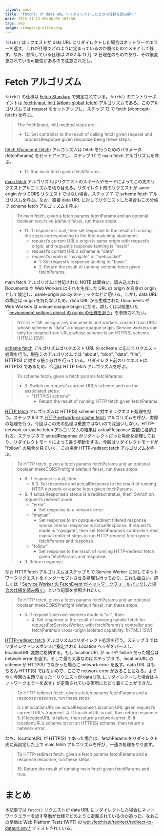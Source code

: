```yaml
---
layout: post
title: "fetch() が data URL へリダイレクトしたときの仕様を読み解く"
date: 2022-11-12 00:00:00 +09:00
tags: web
image: /images/profile.png
---
```


`fetch()` はリクエストが data URL にリダイレクトした場合はネットワークエラーを返す。これが仕様でどのように定まっているのか調べたのでメモとして残す。なお、参照している仕様は 2022 年 11 月 12 日現在のものであり、その後変更されている可能性があるので注意されたし。

# Fetch アルゴリズム

`fetch()` の仕様は [Fetch Standard](https://fetch.spec.whatwg.org/) で規定されている。`fetch()` のエントリーポイントは [fetch(input, init) (#dom-global-fetch)](https://fetch.spec.whatwg.org/#dom-global-fetch) アルゴリズムである。このアルゴリズムでは request をセットアップし、ステップ 12 で fetch (#concept-fetch) を呼ぶ。

> The fetch(input, init) method steps are:
> 
> - 12\. Set controller to the result of calling fetch given request and processResponse given response being these steps:

[fetch (#concept-fetch)](https://fetch.spec.whatwg.org/#concept-fetch) アルゴリズムは fetch を行うためのパラメータ (fetchParams) をセットアップし、ステップ 17 で main fetch アルゴリズムを呼ぶ。

> - 17\. Run main fetch given fetchParams.

[main fetch](https://fetch.spec.whatwg.org/#concept-main-fetch) アルゴリズムはリクエストのスキームやモードによってこの先のリクエストアルゴリズムを切り替える。リダイレクト前のリクエストが same-origin かつ CORS リクエストではない場合、ステップ 11 で scheme fetch アルゴリズムを呼ぶ。なお、直接 data URL に対してリクエストした場合もこの分岐で scheme fetch アルゴリズムを呼ぶ。

> To main fetch, given a fetch params fetchParams and an optional boolean recursive (default false), run these steps:
>
> - 11\. If response is null, then set response to the result of running the steps corresponding to the first matching statement:
>   - request’s current URL’s origin is same origin with request’s origin, and request’s response tainting is "basic"
>   - request’s current URL’s scheme is "data"
>   - request’s mode is "navigate" or "websocket"
>     - 1\. Set request’s response tainting to "basic".
>     - 2\. Return the result of running scheme fetch given fetchParams.

main fetch アルゴリズムに付記された NOTE は面白い。読み込まれた Documents や Web Workers はそれを生成した URL の origin を自身の origin として設定し、same-origin policy のチェックなどに用いる。しかし data URL の場合は origin を持たないため、data URL から生成された Documents や Web Workers は unique opaque origin になる。詳しくは以前書いた「[environment settings object の origin の仕様を追う](/2020/02/16/spec-environment-settings-object-origin)」を参照されたい。

> NOTE: HTML assigns any documents and workers created from URLs whose scheme is "data" a unique opaque origin. Service workers can only be created from URLs whose scheme is an HTTP(S) scheme. [HTML] [SW]

[scheme fetch](https://fetch.spec.whatwg.org/#concept-scheme-fetch) アルゴリズムはリクエスト URL の scheme に応じてリクエスト処理を行う。現在このアルゴリズムでは "about", "blob", "data", "file", HTTP(S) に対する振り分けを行っている。リダイレクト前のリクエストは HTTP(S) であるため、今回は HTTP fetch アルゴリズムを呼ぶ。

> To scheme fetch, given a fetch params fetchParams:
>
> - 3\. Switch on request’s current URL’s scheme and run the associated steps:
>   - "HTTP(S) scheme"
>     - Return the result of running HTTP fetch given fetchParams.

[HTTP fetch](https://fetch.spec.whatwg.org/#concept-http-fetch) アルゴリズムは HTTP(S) scheme に対するリクエスト処理を担う。ステップ 6.3 で [HTTP-network-or-cache fetch](https://fetch.spec.whatwg.org/#concept-http-network-or-cache-fetch) アルゴリズムを呼び、実際の処理を行う。今回はこの先の処理は重要ではないので深追いしない。HTTP-network-or-cache fetch アルゴリズムの結果は actualResponse 変数に格納される。ステップ 8 で actualResponse がリダイレクトだった場合を処理しており、リダイレクトモードによって違う挙動をする。今回はリダイレクトモードが "follow" の場合を見ていく。この場合 HTTP-redirect fetch アルゴリズムを呼ぶ。

> To HTTP fetch, given a fetch params fetchParams and an optional boolean makeCORSPreflight (default false), run these steps:
>
> - 6\. If response is null, then:
>   - 6.3. Set response and actualResponse to the result of running HTTP-network-or-cache fetch given fetchParams.
> - 8\. If actualResponse’s status is a redirect status, then:
Switch on request’s redirect mode:
>   - "error"
>     - Set response to a network error.
>   - "manual"
>     - Set response to an opaque-redirect filtered response whose internal response is actualResponse. If request’s mode is "navigate", then set fetchParams’s controller’s next manual redirect steps to run HTTP-redirect fetch given fetchParams and response.
>   - "follow"
>     - Set response to the result of running HTTP-redirect fetch given fetchParams and response.
> - 9\. Return response.

なお HTTP fetch  アルゴリズムはステップ 5 で Service Worker に対してネットワークリクエストをインターセプトさせる処理も行っており、これも面白い。詳しくは「[Service Worker の FetchEvent がネットワークフォールバックした場合の仕様を読み解く](/2022/09/10/service-worker-fetch-event-network-fallback)」という記事を参照されたい。

> To HTTP fetch, given a fetch params fetchParams and an optional boolean makeCORSPreflight (default false), run these steps:
>
> - 5\. If request’s service-workers mode is "all", then:
>   - 4\. Set response to the result of invoking handle fetch for requestForServiceWorker, with fetchParams’s controller and fetchParams’s cross-origin isolated capability. [HTML] [SW]

[HTTP-redirect fetch](https://fetch.spec.whatwg.org/#concept-http-redirect-fetch) アルゴリズムはリダイレクト処理を行う。ステップ 3 ではリダイレクトレスポンスに指定された Location ヘッダをパースし、locationURL 変数に格納する。もし locationURL が null や failure だった場合は network error を返す。そして最も大事なのはステップ 6 で、locationURL の scheme が HTTP(S) でなかった場合に network error を返す。data URL はもちろん HTTP(S) ではないので、ここで network error が返ることになる。ようやく今回の主題であった「リクエストが data URL にリダイレクトした場合はネットワークエラーを返す」が定義されている箇所にたどり着くことができた。

> To HTTP-redirect fetch, given a fetch params fetchParams and a response response, run these steps:
>
> 3\. Let locationURL be actualResponse’s location URL given request’s current URL’s fragment.
> 4\. If locationURL is null, then return response.
> 5\. If locationURL is failure, then return a network error.
> 6\. If locationURL’s scheme is not an HTTP(S) scheme, then return a network error.

なお、locationURL が HTTP(S) であった場合は、fetchParams をリダイレクト先に再設定した上で main fetch アルゴリズムを呼び、一連の処理をやり直す。

> To HTTP-redirect fetch, given a fetch params fetchParams and a response response, run these steps:
>
> 19\. Return the result of running main fetch given fetchParams and true.

# まとめ

本記事では `fetch()` リクエストが data URL にリダイレクトした場合にネットワークエラーを返す挙動が仕様でどのように定義されているのか追った。なおこの挙動は Web Platform Tests (WPT) の [wpt /fetch/api/redirect/redirect-to-dataurl.any.*](https://wpt.fyi/results/fetch/api/redirect?label=master&label=experimental&aligned&view=subtest) でテストされている。